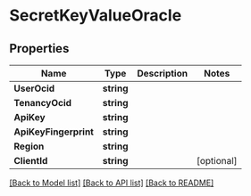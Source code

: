 # SecretKeyValueOracle

## Properties
Name | Type | Description | Notes
------------ | ------------- | ------------- | -------------
**UserOcid** | **string** |  | 
**TenancyOcid** | **string** |  | 
**ApiKey** | **string** |  | 
**ApiKeyFingerprint** | **string** |  | 
**Region** | **string** |  | 
**ClientId** | **string** |  | [optional] 

[[Back to Model list]](../README.md#documentation-for-models) [[Back to API list]](../README.md#documentation-for-api-endpoints) [[Back to README]](../README.md)


